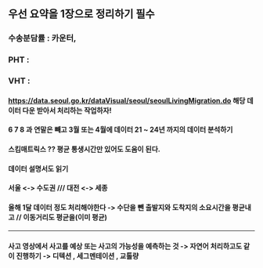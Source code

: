 
## 우선 요약을 1장으로 정리하기 필수 


### 수송분담률 : 카운터,
### PHT :
### VHT :


#### https://data.seoul.go.kr/dataVisual/seoul/seoulLivingMigration.do 해당 데이터 다운 받아서 처리하는 작업하자!

#### 6 7 8 과 연말은 빼고 3월 또는 4월에 데이터 21 ~ 24년 까지의 데이터 분석하기

#### 스킴매트릭스 ?? 평균 통생시간만 있어도 도움이 된다. 

#### 데이터 설명서도 읽기

#### 서울 <-> 수도권  /// 대전 <-> 세종  

#### 올해 1달  데이터 정도 처리해야한다 -> 수단을 뺀 출발지와 도착지의 소요시간을 평균내고 // 이동거리도 평균을(이미 평균) 



----------------------

#### 사고 영상에서 사고를 예상 또는 사고의 가능성을 예측하는 것 -> 자연어 처리하고도 같이 진행하기 -> 디텍션 , 세그멘테이션 , 교톨량  



